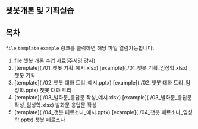 ## 챗봇개론 및 기획실습



## 목차

`file` `template` `example` 링크를 클릭하면 해당 파일 열람가능합니다.

1. [file](./tut_%EC%B1%97%EB%B4%87%20%EA%B0%9C%EB%A1%A0_%EC%A3%BC%EC%84%9C%EC%98%81_%EB%B0%B0%ED%8F%AC%EC%9A%A9.pdf) 챗봇 개론 수업 자료(주서영 강사) 
2. [template](./01_챗봇 기획_예시.xlsx) [example](./01_챗봇 기획_임성학.xlsx) 챗봇 기획
3. [template](./02_챗봇 대화 트리_예시.pptx) [example](./02_챗봇 대화 트리_임성학.pptx) 챗봇 대화 트리
4. [template](./03_발화문_응답문 작성_예시.xlsx) [example](./03_발화문_응답문 작성_임성학.xlsx) 발화문 응답문 작성
5. [template](./04_챗봇 페르소나_예시.pptx) [example](./04_챗봇 페르소나_임성학.pptx) 챗봇 페르소나
